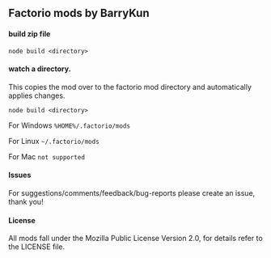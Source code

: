 Factorio mods by BarryKun
-------------------

#### build zip file
```
node build <directory>
```

#### watch a directory.
This copies the mod over to the factorio mod directory and automatically applies changes.
```
node build <directory>
```
For Windows `%HOME%/.factorio/mods`

For Linux `~/.factorio/mods`

For Mac `not supported`

#### Issues
For suggestions/comments/feedback/bug-reports please create an issue, thank you!

#### License
All mods fall under the Mozilla Public License Version 2.0, for details refer to the LICENSE file.